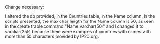 Change necessary:

I altered the db provided, in the Countries table, in the Name column. In the scripts presented, the max char length for the Name column is 50, as seen in the create trable command "Name varchar(50)" and I changed it to varchar(255) because there were examples of countries with names with more than 50 characters provided by IP2C.org.
